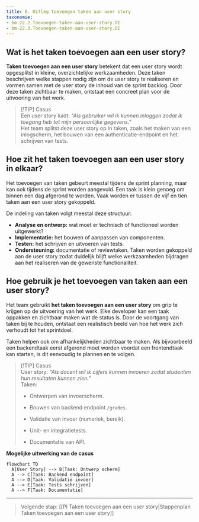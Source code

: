 ```yaml
---
title: 6. Uitleg toevoegen taken aan user story
taxonomie: 
- bm-22.2.Toevoegen-taken-aan-user-story.OI 
- bm-22.3.Toevoegen-taken-aan-user-story.OI
---
```

## Wat is het taken toevoegen aan een user story?
**Taken toevoegen aan een user story** betekent dat een user story wordt opgesplitst in kleine, overzichtelijke werkzaamheden. Deze taken beschrijven welke stappen nodig zijn om de user story te realiseren en vormen samen met de user story de inhoud van de sprint backlog. Door deze taken zichtbaar te maken, ontstaat een concreet plan voor de uitvoering van het werk.

> [!TIP] Casus  
> Een user story luidt: _"Als gebruiker wil ik kunnen inloggen zodat ik toegang heb tot mijn persoonlijke gegevens."_  
> Het team splitst deze user story op in taken, zoals het maken van een inlogscherm, het bouwen van een authenticatie-endpoint en het schrijven van tests.

## Hoe zit het taken toevoegen aan een user story in elkaar?
Het toevoegen van taken gebeurt meestal tijdens de sprint planning, maar kan ook tijdens de sprint worden aangevuld. Een taak is klein genoeg om binnen een dag afgerond te worden. Vaak worden er tussen de vijf en tien taken aan een user story gekoppeld.

De indeling van taken volgt meestal deze structuur:
- **Analyse en ontwerp:** wat moet er technisch of functioneel worden uitgewerkt?
- **Implementatie:** het bouwen of aanpassen van componenten.
- **Testen:** het schrijven en uitvoeren van tests.
- **Ondersteuning:** documentatie of reviewtaken.
Taken worden gekoppeld aan de user story zodat duidelijk blijft welke werkzaamheden bijdragen aan het realiseren van de gewenste functionaliteit.
## Hoe gebruik je het toevoegen van taken aan een user story?
Het team gebruikt **het taken toevoegen aan een user story** om grip te krijgen op de uitvoering van het werk. Elke developer kan een taak oppakken en zichtbaar maken wat de status is. Door de voortgang van taken bij te houden, ontstaat een realistisch beeld van hoe het werk zich verhoudt tot het sprintdoel.

Taken helpen ook om afhankelijkheden zichtbaar te maken. Als bijvoorbeeld een backendtaak eerst afgerond moet worden voordat een frontendtaak kan starten, is dit eenvoudig te plannen en te volgen.

> [!TIP] Casus  
> User story: _"Als docent wil ik cijfers kunnen invoeren zodat studenten hun resultaten kunnen zien."_  
> Taken:
> 
> - Ontwerpen van invoerscherm.
>     
> - Bouwen van backend endpoint `/grades`.
>     
> - Validatie van invoer (numeriek, bereik).
>     
> - Unit- en integratietests.
>     
> - Documentatie van API.
>     

**Mogelijke uitwerking van de casus**

```mermaid
flowchart TD
  A[User Story] --> B[Taak: Ontwerp scherm]
  A --> C[Taak: Backend endpoint]
  A --> D[Taak: Validatie invoer]
  A --> E[Taak: Tests schrijven]
  A --> F[Taak: Documentatie]
```

---

> Volgende stap: [[PI Taken toevoegen aan een user story|Stappenplan Taken toevoegen aan een user story]]

